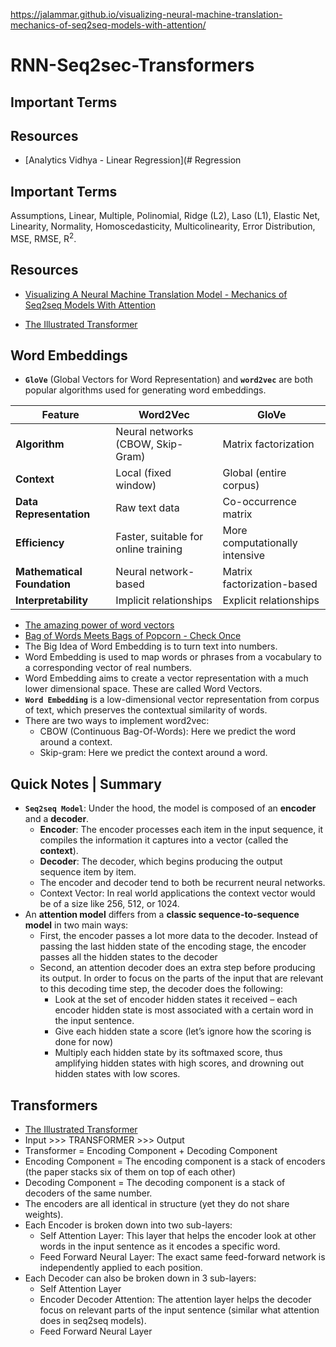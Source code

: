 

https://jalammar.github.io/visualizing-neural-machine-translation-mechanics-of-seq2seq-models-with-attention/






# RNN-Seq2sec-Transformers

## Important Terms




## Resources
- [Analytics Vidhya - Linear Regression](# Regression

## Important Terms
Assumptions, Linear, Multiple, Polinomial, Ridge (L2), Laso (L1), Elastic Net, Linearity, Normality, Homoscedasticity, Multicolinearity, Error Distribution, MSE, RMSE, R<sup>2</sup>.


## Resources
- [Visualizing A Neural Machine Translation Model - Mechanics of Seq2seq Models With Attention](https://jalammar.github.io/visualizing-neural-machine-translation-mechanics-of-seq2seq-models-with-attention/, 'Linear Regression')

- [The Illustrated Transformer](https://jalammar.github.io/illustrated-transformer/)




## Word Embeddings
- **`GloVe`** (Global Vectors for Word Representation) and **`word2vec`** are both popular algorithms used for generating word embeddings.
  
| Feature                   | Word2Vec                                    | GloVe                                     |
|---------------------------|---------------------------------------------|-------------------------------------------|
| **Algorithm**             | Neural networks (CBOW, Skip-Gram)           | Matrix factorization                      |
| **Context**               | Local (fixed window)                        | Global (entire corpus)                    |
| **Data Representation**   | Raw text data                               | Co-occurrence matrix                      |
| **Efficiency**            | Faster, suitable for online training        | More computationally intensive            |
| **Mathematical Foundation**| Neural network-based                       | Matrix factorization-based                |
| **Interpretability**      | Implicit relationships                      | Explicit relationships                    |

- [The amazing power of word vectors](https://blog.acolyer.org/2016/04/21/the-amazing-power-of-word-vectors/)
- [Bag of Words Meets Bags of Popcorn - Check Once](https://www.kaggle.com/competitions/word2vec-nlp-tutorial)
- The Big Idea of Word Embedding is to turn text into numbers.
- Word Embedding is used to map words or phrases from a vocabulary to a corresponding vector of real numbers.
- Word Embedding aims to create a vector representation with a much lower dimensional space. These are called Word Vectors.
- **`Word Embedding`** is a low-dimensional vector representation from corpus of text, which preserves the contextual similarity of words.
- There are two ways to implement word2vec:
  -  CBOW (Continuous Bag-Of-Words): Here we predict the word around a context.
  -  Skip-gram: Here we predict the context around a word.






## Quick Notes | Summary
- **`Seq2seq Model`**: Under the hood, the model is composed of an **encoder** and a **decoder**.
  - **Encoder**: The encoder processes each item in the input sequence, it compiles the information it captures into a vector (called the **context**).
  - **Decoder**: The decoder, which begins producing the output sequence item by item.
  - The encoder and decoder tend to both be recurrent neural networks.
  - Context Vector: In real world applications the context vector would be of a size like 256, 512, or 1024.
- An **attention model** differs from a **classic sequence-to-sequence model** in two main ways:
  - First, the encoder passes a lot more data to the decoder. Instead of passing the last hidden state of the encoding stage, the encoder passes all the hidden states to the decoder
  - Second, an attention decoder does an extra step before producing its output. In order to focus on the parts of the input that are relevant to this decoding time step, the decoder does the following:
    - Look at the set of encoder hidden states it received – each encoder hidden state is most associated with a certain word in the input sentence.
    - Give each hidden state a score (let’s ignore how the scoring is done for now)
    - Multiply each hidden state by its softmaxed score, thus amplifying hidden states with high scores, and drowning out hidden states with low scores.




## Transformers
- [The Illustrated Transformer](https://jalammar.github.io/illustrated-transformer/)
- Input >>> TRANSFORMER >>> Output
- Transformer = Encoding Component + Decoding Component
- Encoding Component = The encoding component is a stack of encoders (the paper stacks six of them on top of each other)
- Decoding Component = The decoding component is a stack of decoders of the same number.
- The encoders are all identical in structure (yet they do not share weights).
- Each Encoder is broken down into two sub-layers:
  - Self Attention Layer: This layer that helps the encoder look at other words in the input sentence as it encodes a specific word.
  - Feed Forward Neural Layer: The exact same feed-forward network is independently applied to each position.
- Each Decoder can also be broken down in 3  sub-layers:
  -  Self Attention Layer
  -  Encoder Decoder Attention: The attention layer helps the decoder focus on relevant parts of the input sentence (similar what attention does in seq2seq models).
  -  Feed Forward Neural Layer